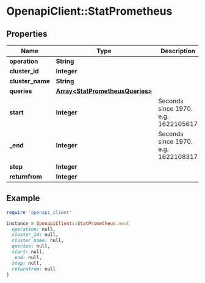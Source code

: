# OpenapiClient::StatPrometheus

## Properties

| Name | Type | Description | Notes |
| ---- | ---- | ----------- | ----- |
| **operation** | **String** |  |  |
| **cluster_id** | **Integer** |  | [optional] |
| **cluster_name** | **String** |  | [optional] |
| **queries** | [**Array&lt;StatPrometheusQueries&gt;**](StatPrometheusQueries.md) |  | [optional] |
| **start** | **Integer** | Seconds since 1970. e.g. 1622105617 | [optional] |
| **_end** | **Integer** | Seconds since 1970. e.g. 1622108317 | [optional] |
| **step** | **Integer** |  | [optional] |
| **returnfrom** | **Integer** |  | [optional] |

## Example

```ruby
require 'openapi_client'

instance = OpenapiClient::StatPrometheus.new(
  operation: null,
  cluster_id: null,
  cluster_name: null,
  queries: null,
  start: null,
  _end: null,
  step: null,
  returnfrom: null
)
```

